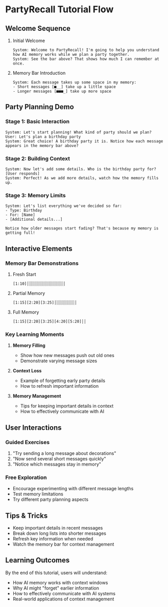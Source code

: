 # PartyRecall Tutorial Flow

## Welcome Sequence
1. Initial Welcome
   ```
   System: Welcome to PartyRecall! I'm going to help you understand how AI memory works while we plan a party together.
   System: See the bar above? That shows how much I can remember at once.
   ```

2. Memory Bar Introduction
   ```
   System: Each message takes up some space in my memory:
   - Short messages [■__] take up a little space
   - Longer messages [■■■_] take up more space
   ```

## Party Planning Demo

### Stage 1: Basic Interaction
```
System: Let's start planning! What kind of party should we plan?
User: Let's plan a birthday party
System: Great choice! A birthday party it is. Notice how each message appears in the memory bar above?
```

### Stage 2: Building Context
```
System: Now let's add some details. Who is the birthday party for?
[User responds]
System: Perfect! As we add more details, watch how the memory fills up.
```

### Stage 3: Memory Limits
```
System: Let's list everything we've decided so far:
- Type: Birthday
- For: [Name]
- [Additional details...]

Notice how older messages start fading? That's because my memory is getting full!
```

## Interactive Elements

### Memory Bar Demonstrations
1. Fresh Start
   ```
   [1:10]│░░░░░░░░░░░░░░░│
   ```

2. Partial Memory
   ```
   [1:15][2:20][3:25]│░░░░░░░░│
   ```

3. Full Memory
   ```
   [1:15][2:20][3:25][4:20][5:20]││
   ```

### Key Learning Moments
1. **Memory Filling**
   - Show how new messages push out old ones
   - Demonstrate varying message sizes

2. **Context Loss**
   - Example of forgetting early party details
   - How to refresh important information

3. **Memory Management**
   - Tips for keeping important details in context
   - How to effectively communicate with AI

## User Interactions

### Guided Exercises
1. "Try sending a long message about decorations"
2. "Now send several short messages quickly"
3. "Notice which messages stay in memory"

### Free Exploration
- Encourage experimenting with different message lengths
- Test memory limitations
- Try different party planning aspects

## Tips & Tricks
- Keep important details in recent messages
- Break down long lists into shorter messages
- Refresh key information when needed
- Watch the memory bar for context management

## Learning Outcomes
By the end of this tutorial, users will understand:
- How AI memory works with context windows
- Why AI might "forget" earlier information
- How to effectively communicate with AI systems
- Real-world applications of context management 